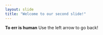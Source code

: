 ```yaml
---
layout: slide
title: "Welcome to our second slide!"
---
```

**To err is human**
Use the left arrow to go back!
